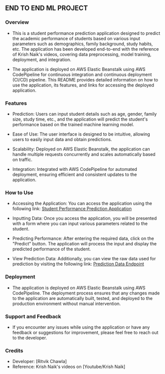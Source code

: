 ## END TO END ML PROJECT

### Overview

- This is a student performance prediction application designed to predict the academic performance of students based on various input parameters such as demographics, family background, study habits, etc. The application has been developed end-to-end with the reference of Krish Naik's videos, covering data preprocessing, model training, deployment, and integration.

- The application is deployed on AWS Elastic Beanstalk using AWS CodePipeline for continuous integration and continuous deployment (CI/CD) pipeline. This README provides detailed information on how to use the application, its features, and links for accessing the deployed application.

### Features

- Prediction: Users can input student details such as age, gender, family size, study time, etc., and the application will predict the student's performance based on the trained machine learning model.

- Ease of Use: The user interface is designed to be intuitive, allowing users to easily input data and obtain predictions.

- Scalability: Deployed on AWS Elastic Beanstalk, the application can handle multiple requests concurrently and scales automatically based on traffic.

- Integration: Integrated with AWS CodePipeline for automated deployment, ensuring efficient and consistent updates to the application.

### How to Use

- Accessing the Application: You can access the application using the following link:
[Student Performance Prediction Application](http://studentperformance1-env.eba-jnjdtbpk.ap-south-1.elasticbeanstalk.com/)

- Inputting Data: Once you access the application, you will be presented with a form where you can input various parameters related to the student.

- Predicting Performance: After entering the required data, click on the "Predict" button. The application will process the input and display the predicted performance of the student.

- View Prediction Data: Additionally, you can view the raw data used for prediction by visiting the following link:
[Prediction Data Endpoint](http://studentperformance1-env.eba-jnjdtbpk.ap-south-1.elasticbeanstalk.com/predictdata)

### Deployment

- The application is deployed on AWS Elastic Beanstalk using AWS CodePipeline. The deployment process ensures that any changes made to the application are automatically built, tested, and deployed to the production environment without manual intervention.

### Support and Feedback

- If you encounter any issues while using the application or have any feedback or suggestions for improvement, please feel free to reach out to the developer.

### Credits

- Developer: [Ritvik Chawla]
- Reference: Krish Naik's videos on [Youtube/Krish Naik]

